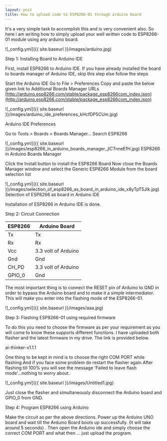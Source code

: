 ```yaml
---
layout: post
title: How to upload code to ESP8266-01 through arduino board
---
```


It's a very simple task to accomplish this and is very convenient also. So here i am writing how to simply upload your well written code to ESP8266-01 module using any arduino board.

![_config.yml]({{ site.baseurl }}/images/arduino.jpg)


Step 1: Installing Board to Arduino IDE

First, install ESP8266 to Arduino IDE. If you have already installed the board to boards manager of Arduino IDE, skip this step else follow the steps

Start the Arduino IDE
Go to File > Preferences
Copy and paste the below given link to Additional Boards Manager URLs [http://arduino.esp8266.com/stable/package_esp8266com_index.json](http://arduino.esp8266.com/stable/package_esp8266com_index.json)


![_config.yml]({{ site.baseurl }}/images/arduino_ide_preferences_kHcfDP5CUm.jpg)

Arduino IDE Preferences


Go to Tools > Boards > Boards Manager...
Search ESP8266


![_config.yml]({{ site.baseurl }}/images/esp8266_in_arduino_boards_manager_jlCTnneEfH.jpg)
ESP8266 in Arduino Boards Manager

Click the Install button to install the ESP8266 Board
Now close the Boards Manager window and select the Generic ESP8266 Module from the board selection list


![_config.yml]({{ site.baseurl }}/images/selection_of_esp8266_as_board_in_arduino_ide_x8yTpT5Jlk.jpg)
Selection of ESP8266 as board in Arduino IDE


Installation of ESP8266 in Arduino IDE is done.

Step 2: Circuit Connection

| ESP8266 | Arduino Board |
| --- | ----------- |
| Tx | Tx |
| Rx | Rx |
| Vcc | 3.3 volt of Arduino |
| Gnd | Gnd |
| CH_PD | 3.3 volt of Arduino |
| GPIO_0 | Gnd |

The most important thing is to connect the RESET pin of Arduino to GND in order to bypass the Arduino board and to make it a simple intermediator. This will make you enter into the flashing mode of the ESP8266-01.


![_config.yml]({{ site.baseurl }}/images/aaa.jpg)


Step 3: Flashing ESP8266-01 using required firmware

To do this you need to choose the firmware as per your requirement as you will come to know these supports different functions. I have uploaded both flasher and the latest firmware in my drive. The link is provided below.

ai-thinker-v1.1.1

One thing to be kept in mind is to choose the right COM PORT while flashing.And if you face some problem do restart the flasher again.After flashing till 100% you will see the message 'Failed to leave flash mode'...nothing to worry about.


![_config.yml]({{ site.baseurl }}/images/Untitled1.jpg)


Just close the flasher and simultaneously disconnect the Arduino board and GPIO_0 from GND.

Step 4: Program ESP8266 using Arduino

Make the circuit as per the above directions. Power up the Arduino UNO board and wait till the Arduino Board boots up successfully. (It will take around 5 seconds) . Then open the Arduino ide and simply choose the correct COM PORT  and what then ... just upload the program.
